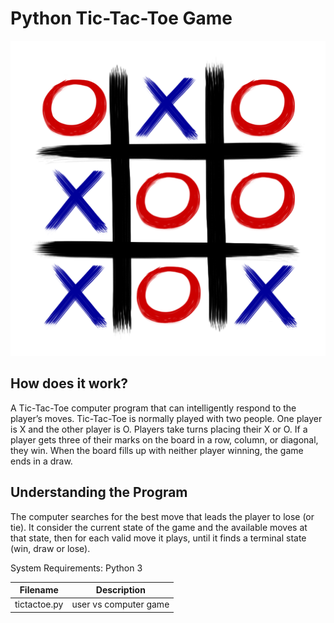 # Python Tic-Tac-Toe Game

<p align="center">
	<img src="board_image.png"></img>
</p>


## How does it work?
A Tic-Tac-Toe computer program that can intelligently respond to the player’s moves. Tic-Tac-Toe is normally played with two people. One player is X and the other player is O. Players take turns placing their X or O. If a player gets three of their marks on the board in a row, column, or diagonal, they win. When the board fills up with neither player winning, the game ends in a draw.


## Understanding the Program
The computer searches for the best move that leads the player to lose (or tie). It consider the current state of the game and the available moves at that state, then for each valid move it plays, until it finds a terminal state (win, draw or lose).



System Requirements: Python 3

| Filename        | Description                                                                                |
|-----------------|--------------------------------------------------------------------------------------------|
| tictactoe.py    | user vs computer game                                                                      |

